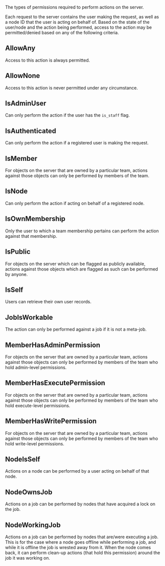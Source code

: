 The types of permissions required to perform actions on the server.

Each request to the server contains the user making the request, as well
as a node ID that the user is acting on behalf of. Based on the state of
the user/node and the action being performed, access to the action may be
permitted/denied based on any of the following criteria.

## AllowAny

Access to this action is always permitted.

## AllowNone

Access to this action is never permitted under any circumstance.

## IsAdminUser

Can only perform the action if the user has the `is_staff` flag.

## IsAuthenticated

Can only perform the action if a registered user is making the request.

## IsMember

For objects on the server that are owned by a particular team, actions
against those objects can only be performed by members of the team.

## IsNode

Can only perform the action if acting on behalf of a registered node.

## IsOwnMembership

Only the user to which a team membership pertains can perform the action
against that membership.

## IsPublic

For objects on the server which can be flagged as publicly available, actions
against those objects which are flagged as such can be performed by anyone.

## IsSelf

Users can retrieve their own user records.

## JobIsWorkable

The action can only be performed against a job if it is not a meta-job.

## MemberHasAdminPermission

For objects on the server that are owned by a particular team, actions
against those objects can only be performed by members of the team who
hold admin-level permissions.

## MemberHasExecutePermission

For objects on the server that are owned by a particular team, actions
against those objects can only be performed by members of the team who
hold execute-level permissions.

## MemberHasWritePermission

For objects on the server that are owned by a particular team, actions
against those objects can only be performed by members of the team who
hold write-level permissions.

## NodeIsSelf

Actions on a node can be performed by a user acting on behalf of that node.

## NodeOwnsJob

Actions on a job can be performed by nodes that have acquired a lock on the
job.

## NodeWorkingJob

Actions on a job can be performed by nodes that are/were executing a job. This
is for the case where a node goes offline while performing a job, and while it
is offline the job is wrested away from it. When the node comes back, it can
perform clean-up actions (that hold this permission) around the job it was
working on.
